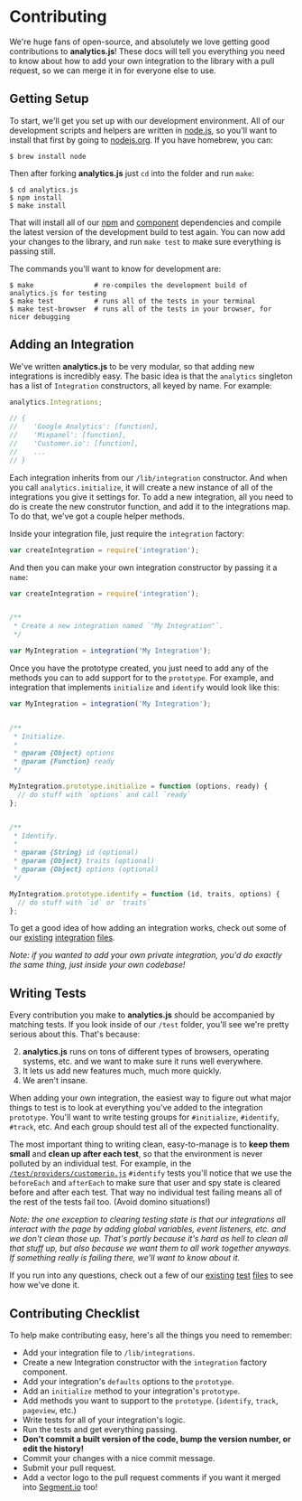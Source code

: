 # Contributing

We're huge fans of open-source, and absolutely we love getting good contributions to **analytics.js**! These docs will tell you everything you need to know about how to add your own integration to the library with a pull request, so we can merge it in for everyone else to use.


## Getting Setup

To start, we'll get you set up with our development environment. All of our development scripts and helpers are written in [node.js](http://nodejs.org), so you'll want to install that first by going to [nodejs.org](http://nodejs.org). If you have homebrew, you can:

    $ brew install node

Then after forking **analytics.js** just `cd` into the folder and run `make`:

    $ cd analytics.js
    $ npm install
    $ make install
    
That will install all of our [npm](http://npmjs.org) and [component](http://component.io) dependencies and compile the latest version of the development build to test again. You can now add your changes to the library, and run `make test` to make sure everything is passing still.

The commands you'll want to know for development are:

    $ make               # re-compiles the development build of analytics.js for testing
    $ make test          # runs all of the tests in your terminal
    $ make test-browser  # runs all of the tests in your browser, for nicer debugging


## Adding an Integration

We've written **analytics.js** to be very modular, so that adding new integrations is incredibly easy. The basic idea is that the `analytics` singleton has a list of `Integration` constructors, all keyed by name. For example:

```js
analytics.Integrations;

// {
//    'Google Analytics': [function],
//    'Mixpanel': [function],
//    'Customer.io': [function],
//    ...
// }
```

Each integration inherits from our `/lib/integration` constructor. And when you call `analytics.initialize`, it will create a new instance of all of the integrations you give it settings for. To add a new integration, all you need to do is create the new construtor function, and add it to the integrations map. To do that, we've got a couple helper methods.

Inside your integration file, just require the `integration` factory:

```js
var createIntegration = require('integration');
```

And then you can make your own integration constructor by passing it a `name`:

```js
var createIntegration = require('integration');


/**
 * Create a new integration named `"My Integration"`.
 */

var MyIntegration = integration('My Integration');
```

Once you have the prototype created, you just need to add any of the methods you can to add support for to the `prototype`. For example, and integration that implements `initialize` and `identify` would look like this:

```js
var MyIntegration = integration('My Integration');


/**
 * Initialize.
 * 
 * @param {Object} options
 * @param {Function} ready
 */

MyIntegration.prototype.initialize = function (options, ready) {
  // do stuff with `options` and call `ready`
};


/**
 * Identify.
 * 
 * @param {String} id (optional)
 * @param {Object} traits (optional)
 * @param {Object} options (optional)
 */

MyIntegration.prototype.identify = function (id, traits, options) {
  // do stuff with `id` or `traits`
};
```

To get a good idea of how adding an integration works, check out some of our [existing](https://github.com/segmentio/analytics.js/tree/master/lib/providers/customerio.js) [integration](https://github.com/segmentio/analytics.js/tree/master/lib/providers/kissmetrics.js) [files](https://github.com/segmentio/analytics.js/tree/master/lib/providers/mixpanel.js).

_Note: if you wanted to add your own private integration, you'd do exactly the same thing, just inside your own codebase!_


## Writing Tests

Every contribution you make to **analytics.js** should be accompanied by matching tests. If you look inside of our `/test` folder, you'll see we're pretty serious about this. That's because:

2. **analytics.js** runs on tons of different types of browsers, operating systems, etc. and we want to make sure it runs well everywhere.
3. It lets us add new features much, much more quickly.
1. We aren't insane.

When adding your own integration, the easiest way to figure out what major things to test is to look at everything you've added to the integration `prototype`. You'll want to write testing groups for `#initialize`, `#identify`, `#track`, etc. And each group should test all of the expected functionality.

The most important thing to writing clean, easy-to-manage is to **keep them small** and **clean up after each test**, so that the environment is never polluted by an individual test. For example, in the [`/test/providers/customerio.js`](https://github.com/segmentio/analytics.js/tree/master/test/providers/customerio.js) `#identify` tests you'll notice that we use the `beforeEach` and `afterEach` to make sure that user and spy state is cleared before and after each test. That way no individual test failing means all of the rest of the tests fail too. (Avoid domino situations!)

_Note: the one exception to clearing testing state is that our integrations all interact with the page by adding global variables, event listeners, etc. and we don't clean those up. That's partly because it's hard as hell to clean all that stuff up, but also because we want them to all work together anyways. If something really is failing there, we'll want to know about it._

If you run into any questions, check out a few of our [existing](https://github.com/segmentio/analytics.js/tree/master/test/providers/customerio.js) [test](https://github.com/segmentio/analytics.js/tree/master/test/providers/kissmetrics.js) [files](https://github.com/segmentio/analytics.js/tree/master/test/providers/mixpanel.js) to see how we've done it.


## Contributing Checklist

To help make contributing easy, here's all the things you need to remember:

- Add your integration file to `/lib/integrations`.
- Create a new Integration constructor with the `integration` factory component.
- Add your integration's `defaults` options to the `prototype`.
- Add an `initialize` method to your integration's `prototype`.
- Add methods you want to support to the `prototype`. (`identify`, `track`, `pageview`, etc.)
- Write tests for all of your integration's logic.
- Run the tests and get everything passing.
- **Don't commit a built version of the code, bump the version number, or edit the history!**
- Commit your changes with a nice commit message.
- Submit your pull request.
- Add a vector logo to the pull request comments if you want it merged into [Segment.io](https://segment.io) too!
